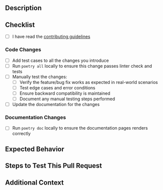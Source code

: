 <!--
Thanks for sending a pull request!
Please fill in the following content to let us know better about this change.
-->

## Description
<!-- Describe what the change is -->


## Checklist

- [ ] I have read the [contributing guidelines](https://commitizen-tools.github.io/commitizen/contributing/)

### Code Changes

- [ ] Add test cases to all the changes you introduce
- [ ] Run `poetry all` locally to ensure this change passes linter check and tests
- [ ] Manually test the changes:
  - [ ] Verify the feature/bug fix works as expected in real-world scenarios
  - [ ] Test edge cases and error conditions
  - [ ] Ensure backward compatibility is maintained
  - [ ] Document any manual testing steps performed
- [ ] Update the documentation for the changes

### Documentation Changes

- [ ] Run `poetry doc` locally to ensure the documentation pages renders correctly

## Expected Behavior
<!-- A clear and concise description of what you expected to happen -->


## Steps to Test This Pull Request
<!-- Steps to reproduce the behavior:
1. ...
2. ...
3. ... -->


## Additional Context
<!-- Add any other RELATED ISSUE, context or screenshots about the pull request here. -->
